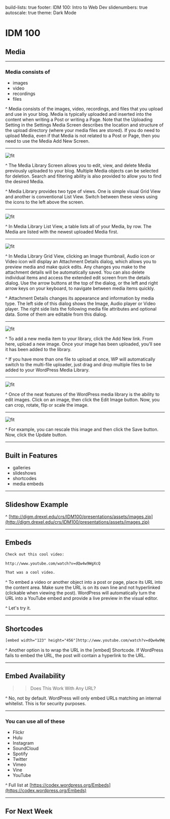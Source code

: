 build-lists: true
footer: IDM 100: Intro to Web Dev
slidenumbers: true
autoscale: true
theme: Dark Mode

# IDM 100

## Media

---

### Media consists of

- images
- video
- recordings
- files

^ Media consists of the images, video, recordings, and files that you upload and use in your blog. Media is typically uploaded and inserted into the content when writing a Post or writing a Page. Note that the Uploading Setting in the Settings Media Screen describes the location and structure of the upload directory (where your media files are stored). If you do need to upload Media, even if that Media is not related to a Post or Page, then you need to use the Media Add New Screen.

---

![fit](http://digm.drexel.edu/crs/IDM100/presentations/images/06-wordpress-media.005.jpg)

^ The Media Library Screen allows you to edit, view, and delete Media previously uploaded to your blog. Multiple Media objects can be selected for deletion. Search and filtering ability is also provided to allow you to find the desired Media.

^ Media Library provides two type of views. One is simple visual Grid View and another is conventional List View. Switch between these views using the icons to the left above the screen.

---

![fit](http://digm.drexel.edu/crs/IDM100/presentations/images/06-wordpress-media.009.jpg)

^ In Media Library List View, a table lists all of your Media, by row. The Media are listed with the newest uploaded Media first.

---

![fit](http://digm.drexel.edu/crs/IDM100/presentations/images/06-wordpress-media.007.jpg)

^ In Media Library Grid View, clicking an Image thumbnail, Audio icon or Video icon will display an Attachment Details dialog, which allows you to preview media and make quick edits. Any changes you make to the attachment details will be automatically saved. You can also delete individual items and access the extended edit screen from the details dialog. Use the arrow buttons at the top of the dialog, or the left and right arrow keys on your keyboard, to navigate between media items quickly.

^ Attachment Details changes its appearance and information by media type. The left side of this dialog shows the Image, Audio player or Video player. The right side lists the following media file attributes and optional data. Some of them are editable from this dialog.

---

![fit](http://digm.drexel.edu/crs/IDM100/presentations/images/06-wordpress-media.011.jpg)

^ To add a new media item to your library, click the Add New link. From here, upload a new image. Once your image has been uploaded, you’ll see it has been added to the library.

^ If you have more than one file to upload at once, WP will automatically switch to the multi-file uploader, just drag and drop multiple files to be added to your WordPress Media Library.

---

![fit](http://digm.drexel.edu/crs/IDM100/presentations/images/06-wordpress-media.013.jpg)

^ Once of the neat features of the WordPress media library is the ability to edit images. Click on an image, then click the Edit Image button. Now, you can crop, rotate, flip or scale the image.

---

![fit](http://digm.drexel.edu/crs/IDM100/presentations/images/06-wordpress-media.014.jpg)

^ For example, you can rescale this image and then click the Save button. Now, click the Update button.

---

## Built in Features

- galleries
- slideshows
- shortcodes
- media embeds

---

## Slideshow Example

^ [http://digm.drexel.edu/crs/IDM100/presentations/assets/images.zip](http://digm.drexel.edu/crs/IDM100/presentations/assets/images.zip)

---

## Embeds

```html
Check out this cool video:

http://www.youtube.com/watch?v=dQw4w9WgXcQ

That was a cool video.
```

^ To embed a video or another object into a post or page, place its URL into the content area. Make sure the URL is on its own line and not hyperlinked (clickable when viewing the post). WordPress will automatically turn the URL into a YouTube embed and provide a live preview in the visual editor.

^ Let's try it.

---

## Shortcodes

```html
[embed width="123" height="456"]http://www.youtube.com/watch?v=dQw4w9WgXcQ[/embed]
```

^ Another option is to wrap the URL in the [embed] Shortcode. If WordPress fails to embed the URL, the post will contain a hyperlink to the URL.

---

## Embed Availability

>> Does This Work With Any URL?

^ No, not by default. WordPress will only embed URLs matching an internal whitelist. This is for security purposes.

---

### You can use all of these

- Flickr
- Hulu
- Instagram
- SoundCloud
- Spotify
- Twitter
- Vimeo
- Vine
- YouTube

^ Full list at [https://codex.wordpress.org/Embeds](https://codex.wordpress.org/Embeds)

---

## For Next Week
